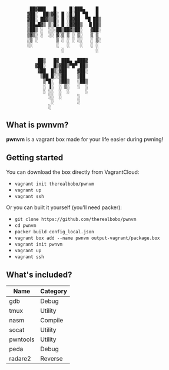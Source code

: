 
             ██▓███   █     █░███▄    █ 
            ▓██░  ██▒▓█░ █ ░█░██ ▀█   █ 
            ▓██░ ██▓▒▒█░ █ ░█▓██  ▀█ ██▒
            ▒██▄█▓▒ ▒░█░ █ ░█▓██▒  ▐▌██▒
            ▒██▒ ░  ░░░██▒██▓▒██░   ▓██░
            ▒▓▒░ ░  ░░ ▓░▒ ▒ ░ ▒░   ▒ ▒ 
            ░▒ ░       ▒ ░ ░ ░ ░░   ░ ▒░
            ░░         ░   ░    ░   ░ ░ 
                         ░            ░ 
                                        
                ██▒   █▓ ███▄ ▄███▓     
               ▓██░   █▒▓██▒▀█▀ ██▒     
                ▓██  █▒░▓██    ▓██░     
                 ▒██ █░░▒██    ▒██      
                  ▒▀█░  ▒██▒   ░██▒     
                  ░ ▐░  ░ ▒░   ░  ░     
                  ░ ░░  ░  ░      ░     
                    ░░  ░      ░        
                     ░         ░        
                    ░                   

## What is pwnvm?
**pwnvm** is a vagrant box made for your life easier during pwning!

## Getting started
You can download the box directly from VagrantCloud:
- `vagrant init therealbobo/pwnvm`
- `vagrant up`
- `vagrant ssh`

Or you can built it yourself (you'll need packer):
- `git clone https://github.com/therealbobo/pwnvm`
- `cd pwnvm`
- `packer build config_local.json`
- `vagrant box add --name pwnvm output-vagrant/package.box`
- `vagrant init pwnvm`
- `vagrant up`
- `vagrant ssh`

## What's included?

| Name     | Category |
|----------|----------|
| gdb      | Debug    |
| tmux     | Utility  |
| nasm     | Compile  |
| socat    | Utility  |
| pwntools | Utility  |
| peda     | Debug    |
| radare2  | Reverse  |

